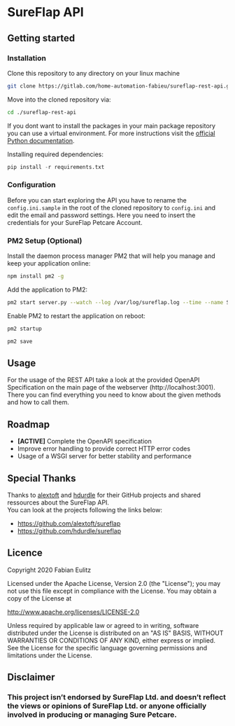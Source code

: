 # SureFlap API

## Getting started

### Installation

Clone this repository to any directory on your linux machine

```bash
git clone https://gitlab.com/home-automation-fabieu/sureflap-rest-api.git
```

Move into the cloned repository via:

```bash
cd ./sureflap-rest-api
```

If you dont want to install the packages in your main package repository you can use a virtual environment. For more instructions visit the [official Python documentation](https://packaging.python.org/guides/installing-using-pip-and-virtual-environments/).

Installing required dependencies:

```python
pip install -r requirements.txt
```

### Configuration

Before you can start exploring the API you have to rename the `config.ini.sample` in the root of the cloned repository to `config.ini` and edit the email and password settings. Here you need to insert the credentials for your SureFlap Petcare Account.

### PM2 Setup (Optional)

Install the daemon process manager PM2 that will help you manage and keep your application online:

```bash
npm install pm2 -g
```

Add the application to PM2:

```bash
pm2 start server.py --watch --log /var/log/sureflap.log --time --name SureFlap
```

Enable PM2 to restart the application on reboot:

```bash
pm2 startup

pm2 save
```

## Usage

For the usage of the REST API take a look at the provided OpenAPI Specification on the main page of the webserver (http://localhost:3001). There you can find everything you need to know about the given methods and how to call them.

## Roadmap

- **[ACTIVE]** Complete the OpenAPI specification
- Improve error handling to provide correct HTTP error codes
- Usage of a WSGI server for better stability and performance

## Special Thanks

Thanks to [alextoft](https://github.com/alextoft) and [hdurdle](https://github.com/hdurdle) for their GitHub projects and shared ressources about the SureFlap API.  
You can look at the projects following the links below:

- https://github.com/alextoft/sureflap
- https://github.com/hdurdle/sureflap

## Licence

Copyright 2020 Fabian Eulitz

Licensed under the Apache License, Version 2.0 (the "License");
you may not use this file except in compliance with the License.
You may obtain a copy of the License at

http://www.apache.org/licenses/LICENSE-2.0

Unless required by applicable law or agreed to in writing, software
distributed under the License is distributed on an "AS IS" BASIS,
WITHOUT WARRANTIES OR CONDITIONS OF ANY KIND, either express or implied.
See the License for the specific language governing permissions and
limitations under the License.

## Disclaimer

### This project isn’t endorsed by SureFlap Ltd. and doesn’t reflect the views or opinions of SureFlap Ltd. or anyone officially involved in producing or managing Sure Petcare.
